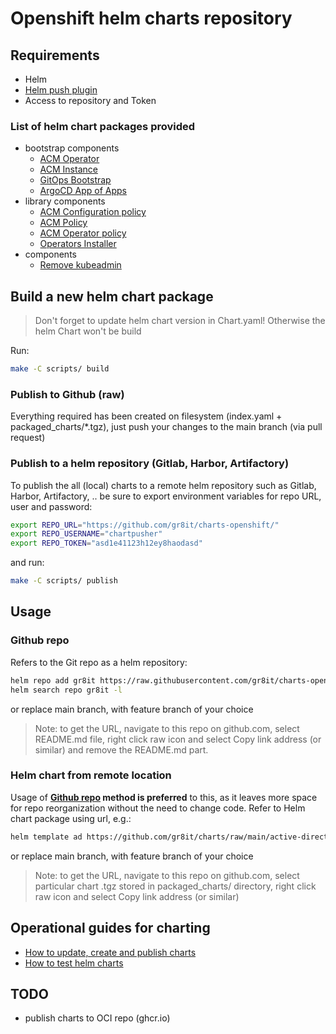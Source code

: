 # Openshift helm charts repository

## Requirements

- Helm
- [Helm push plugin](https://github.com/chartmuseum/helm-push)
- Access to repository and Token

### List of helm chart packages provided

- bootstrap components
  - [ACM Operator](charts/acm-operator/)
  - [ACM Instance](charts/acm-instance/)
  - [GitOps Bootstrap](charts/gitops-bootstrap/)
  - [ArgoCD App of Apps](charts/argocd-app-of-apps/)
- library components
  - [ACM Configuration policy](charts/acm-configurationpolicy/)
  - [ACM Policy](charts/acm-policy/)
  - [ACM Operator policy](charts/acm-operatorpolicy/)
  - [Operators Installer](charts/operators-installer/)
- components
  - [Remove kubeadmin](charts/remove-kubeadmin/)

## Build a new helm chart package

> Don't forget to update helm chart version in Chart.yaml! Otherwise the helm Chart won't be build

Run:

```bash
make -C scripts/ build
```

### Publish to Github (raw)

Everything required has been created on filesystem (index.yaml + packaged_charts/*.tgz), just push your changes to the main branch (via pull request)

### Publish to a helm repository (Gitlab, Harbor, Artifactory)

To publish the all (local) charts to a remote helm repository such as Gitlab, Harbor, Artifactory, .. be sure to export environment variables for repo URL, user and password:

```bash
export REPO_URL="https://github.com/gr8it/charts-openshift/"
export REPO_USERNAME="chartpusher"
export REPO_TOKEN="asd1e41123h12ey8haodasd"
```

and run:

```bash
make -C scripts/ publish
```

## Usage

### Github repo

Refers to the Git repo as a helm repository:

```bash
helm repo add gr8it https://raw.githubusercontent.com/gr8it/charts-openshift/main/
helm search repo gr8it -l
```

or replace main branch, with feature branch of your choice

> Note: to get the URL, navigate to this repo on github.com, select README.md file, right click raw icon and select Copy link address (or similar) and remove the README.md part.

### Helm chart from remote location

Usage of **[Github repo](#github-repo) method is preferred** to this, as it leaves more space for repo reorganization without the need to change code. Refer to Helm chart package using url, e.g.:

```txt
helm template ad https://github.com/gr8it/charts/raw/main/active-directory-auth-provider-1.0.0.tgz
```

or replace main branch, with feature branch of your choice

> Note: to get the URL, navigate to this repo on github.com, select particular chart .tgz stored in packaged_charts/ directory, right click raw icon and select Copy link address (or similar)

## Operational guides for charting

- [How to update, create and publish charts](/docs/update_create_publish_charts.md)
- [How to test helm charts](/docs/test_charts.md)

## TODO

- publish charts to OCI repo (ghcr.io)
